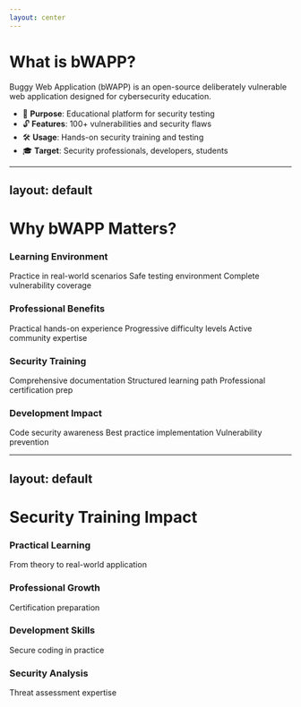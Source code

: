 ```yaml
---
layout: center
---
```


# What is bWAPP?

Buggy Web Application (bWAPP) is an open-source deliberately vulnerable web application designed for cybersecurity education.

<v-clicks>

- 🎯 **Purpose**: Educational platform for security testing
- 🔓 **Features**: 100+ vulnerabilities and security flaws
- 🛠 **Usage**: Hands-on security training and testing
- 🎓 **Target**: Security professionals, developers, students

</v-clicks>

---
layout: default
---

# Why bWAPP Matters?

<div class="grid grid-cols-2 gap-4 p-4">
  <div class="bg-blue-50/20 p-4 rounded">
    <h3 class="font-bold mb-4 text-blue-600">Learning Environment</h3>
    <div class="space-y-2">
      Practice in real-world scenarios
      Safe testing environment
      Complete vulnerability coverage
    </div>
  </div>

  <div class="bg-green-50/20 p-4 rounded">
    <h3 class="font-bold mb-4 text-green-600">Professional Benefits</h3>
    <div class="space-y-2">
      Practical hands-on experience
      Progressive difficulty levels
      Active community expertise
    </div>
  </div>
</div>

<div class="grid grid-cols-2 gap-4 p-4 mt-2">
  <div class="bg-purple-50/20 p-4 rounded">
    <h3 class="font-bold mb-4 text-purple-600">Security Training</h3>
    <div class="space-y-2">
      Comprehensive documentation
      Structured learning path
      Professional certification prep
    </div>
  </div>

  <div class="bg-orange-50/20 p-4 rounded">
    <h3 class="font-bold mb-4 text-orange-600">Development Impact</h3>
    <div class="space-y-2">
      Code security awareness
      Best practice implementation
      Vulnerability prevention
    </div>
  </div>
</div>

---
layout: default
---

# Security Training Impact

<div class="grid grid-cols-2 gap-x-16 gap-y-20 p-12 relative">
  <!-- Éducation -->
  <div class="flex items-start space-x-6">
    <div class="text-purple-600">
      <carbon:education class="text-3xl" />
    </div>
    <div>
      <h3 class="text-gray-400 uppercase tracking-wider text-sm mb-2">Practical Learning</h3>
      <p class="text-xl">From theory to real-world application</p>
    </div>
  </div>

  <!-- Certification -->
  <div class="flex items-start space-x-6">
    <div class="text-orange-600">
      <carbon:certificate class="text-3xl" />
    </div>
    <div>
      <h3 class="text-gray-400 uppercase tracking-wider text-sm mb-2">Professional Growth</h3>
      <p class="text-xl">Certification preparation</p>
    </div>
  </div>

  <!-- Développement -->
  <div class="flex items-start space-x-6">
    <div class="text-green-600">
      <carbon:development class="text-3xl" />
    </div>
    <div>
      <h3 class="text-gray-400 uppercase tracking-wider text-sm mb-2">Development Skills</h3>
      <p class="text-xl">Secure coding in practice</p>
    </div>
  </div>

  <!-- Analyse -->
  <div class="flex items-start space-x-6">
    <div class="text-red-600">
      <carbon:analytics class="text-3xl" />
    </div>
    <div>
      <h3 class="text-gray-400 uppercase tracking-wider text-sm mb-2">Security Analysis</h3>
      <p class="text-xl">Threat assessment expertise</p>
    </div>
  </div>
</div>